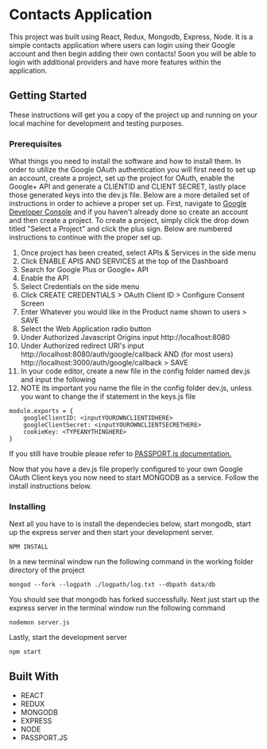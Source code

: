 # Contacts Application

This project was built using React, Redux, Mongodb, Express, Node. It is a simple contacts application where users can login using their Google account and then begin adding their own contacts! Soon you will be able to login with additional providers and have more features within the application.

## Getting Started

These instructions will get you a copy of the project up and running on your local machine for development and testing purposes. 

### Prerequisites

What things you need to install the software and how to install them. In order to utilize the Google OAuth authentication you will first need to set up an account, create a project, set up the project for OAuth, enable the Google+ API and generate a CLIENTID and CLIENT SECRET, lastly place those generated keys into the dev.js file. Below are a more detailed set of instructions in order to achieve a proper set up. First, navigate to <a href= "https://console.developers.google.com">Google Developer Console</a> and if you haven't already done so create an account and then create a project. To create a project, simply click the drop down titled "Select a Project" and click the plus sign. Below are numbered instructions to continue with the proper set up.

1. Once project has been created, select APIs & Services in the side menu
2. Click ENABLE APIS AND SERVICES at the top of the Dashboard
3. Search for Google Plus or Google+ API
4. Enable the API
5. Select Credentials on the side menu
6. Click CREATE CREDENTIALS > OAuth Client ID > Configure Consent Screen
7. Enter Whatever you would like in the Product name shown to users > SAVE 
8. Select the Web Application radio button
9. Under Authorized Javascript Origins input http://localhost:8080
10. Under Authorized redirect URI's input http://localhost:8080/auth/google/callback AND (for most users) http://localhost:3000/auth/google/callback > SAVE
11. In your code editor, create a new file in the config folder named dev.js and input the following
12. NOTE its important you name the file in the config folder dev.js, unless you want to change the if statement in the keys.js file

```
module.exports = {
    googleClientID: <inputYOUROWNCLIENTIDHERE>
    googleClientSecret: <inputYOUROWNCLIENTSECRETHERE>
    cookieKey: <TYPEANYTHINGHERE>
} 
```
If you still have trouble please refer to <a href="http://www.passportjs.org/docs/google/">PASSPORT.js documentation.</a>

Now that you have a dev.js file properly configured to your own Google OAuth Client keys you now need to start MONGODB as a service. Follow the install instructions below.

### Installing

Next all you have to is install the dependecies below, start mongodb, start up the express server and then start your development server.

```
NPM INSTALL
```

In a new terminal window run the following command in the working folder directory of the project

```
mongod --fork --logpath ./logpath/log.txt --dbpath data/db
```

You should see that mongodb has forked successfully. Next just start up the express server in the terminal window run the following command

```
nodemon server.js 
```

Lastly, start the development server 

```
npm start
```

## Built With

* REACT
* REDUX
* MONGODB
* EXPRESS
* NODE
* PASSPORT.JS



